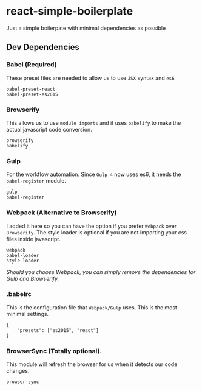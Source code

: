 # react-simple-boilerplate

Just a simple boilerpate with minimal dependencies as possible

## Dev Dependencies
### Babel (Required)
These preset files are needed to allow us to use `JSX` syntax and `es6`  

```
babel-preset-react
babel-preset-es2015
```

### Browserify
This allows us to use `module imports` and it uses `babelify` to make the actual javascript code conversion. 

```
browserify
babelify
```

### Gulp
For the workflow automation. Since `Gulp 4` now uses es6, it needs the `babel-register` module.

```
gulp
babel-register
```

### Webpack (Alternative to Browserify)
I added it here so you can have the option if you prefer `Webpack` over `Browserify`. The style loader is optional if you are not importing your css files inside javascript.

```
webpack
babel-loader
style-loader
```

*Should you choose Webpack, you can simply remove the dependencies for Gulp and Browserify.*

### .babelrc

This is the configuration file that `Webpack/Gulp` uses. This is the most minimal settings.
```
{
    "presets": ["es2015", "react"]
}
```

### BrowserSync (Totally optional). 
This module will refresh the browser for us when it detects our code changes.

```
browser-sync
```
